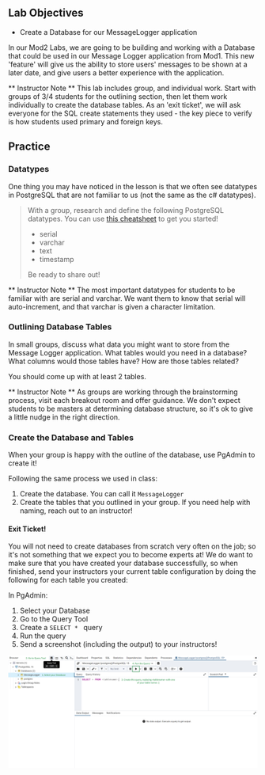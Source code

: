 ## Lab Objectives
* Create a Database for our MessageLogger application

In our Mod2 Labs, we are going to be building and working with a Database that could be used in our Message Logger application from Mod1.  This new 'feature' will give us the ability to store users' messages to be shown at a later date, and give users a better experience with the application.

** Instructor Note **  This lab includes group, and individual work.  Start with groups of 3/4 students for the outlining section, then let them work individually to create the database tables.  As an 'exit ticket', we will ask everyone for the SQL create statements they used - the key piece to verify is how students used primary and foreign keys.

## Practice
### Datatypes

One thing you may have noticed in the lesson is that we often see datatypes in PostgreSQL that are not familiar to us (not the same as the c# datatypes).  

> With a group, research and define the following PostgreSQL datatypes.  You can use [this cheatsheet](https://www.simplecode.io/blog/resources/postgres-data-types-cheat-sheet/) to get you started!
> * serial
> * varchar
> * text
> * timestamp   
>  
> Be ready to share out!

** Instructor Note ** The most important datatypes for students to be familiar with are serial and varchar.  We want them to know that serial will auto-increment, and that varchar is given a character limitation.

### Outlining Database Tables

In small groups, discuss what data you might want to store from the Message Logger application.  What tables would you need in a database?  What columns would those tables have?  How are those tables related?

You should come up with at least 2 tables.

** Instructor Note ** As groups are working through the brainstorming process, visit each breakout room and offer guidance.  We don't expect students to be masters at determining database structure, so it's ok to give a little nudge in the right direction.

### Create the Database and Tables

When your group is happy with the outline of the database, use PgAdmin to create it!

Following the same process we used in class:
1. Create the database.  You can call it `MessageLogger`
2. Create the tables that you outlined in your group.  If you need help with naming, reach out to an instructor!

#### Exit Ticket!
You will not need to create databases from scratch very often on the job; so it's not something that we expect you to become experts at!  We do want to make sure that you have created your database successfully, so when finished, send your instructors your current table configuration by doing the following for each table you created:

In PgAdmin:
1. Select your Database
2. Go to the Query Tool
3. Create a `SELECT * ` query
4. Run the query
5. Send a screenshot (including the output) to your instructors!

![](/Mod2/Images/Week1/ExitTicket.png)





